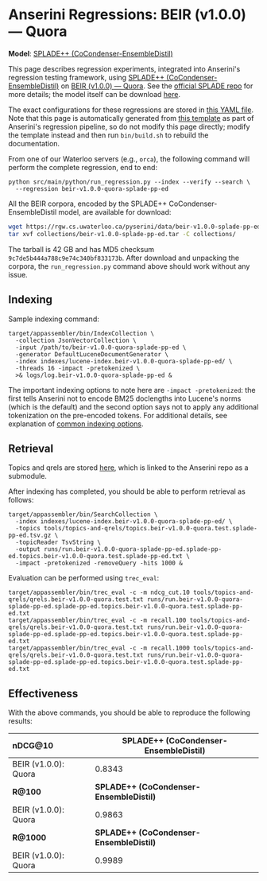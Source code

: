 # Anserini Regressions: BEIR (v1.0.0) &mdash; Quora

**Model**: [SPLADE++ (CoCondenser-EnsembleDistil)](https://arxiv.org/abs/2205.04733)

This page describes regression experiments, integrated into Anserini's regression testing framework, using [SPLADE++ (CoCondenser-EnsembleDistil)](https://arxiv.org/abs/2205.04733) on [BEIR (v1.0.0) &mdash; Quora](http://beir.ai/).
See the [official SPLADE repo](https://github.com/naver/splade) for more details; the model itself can be download [here](https://huggingface.co/naver/splade-cocondenser-ensembledistil).

The exact configurations for these regressions are stored in [this YAML file](../../src/main/resources/regression/beir-v1.0.0-quora-splade-pp-ed.yaml).
Note that this page is automatically generated from [this template](../../src/main/resources/docgen/templates/beir-v1.0.0-quora-splade-pp-ed.template) as part of Anserini's regression pipeline, so do not modify this page directly; modify the template instead and then run `bin/build.sh` to rebuild the documentation.

From one of our Waterloo servers (e.g., `orca`), the following command will perform the complete regression, end to end:

```
python src/main/python/run_regression.py --index --verify --search \
  --regression beir-v1.0.0-quora-splade-pp-ed
```

All the BEIR corpora, encoded by the SPLADE++ CoCondenser-EnsembleDistil model, are available for download:

```bash
wget https://rgw.cs.uwaterloo.ca/pyserini/data/beir-v1.0.0-splade-pp-ed.tar -P collections/
tar xvf collections/beir-v1.0.0-splade-pp-ed.tar -C collections/
```

The tarball is 42 GB and has MD5 checksum `9c7de5b444a788c9e74c340bf833173b`.
After download and unpacking the corpora, the `run_regression.py` command above should work without any issue.

## Indexing

Sample indexing command:

```
target/appassembler/bin/IndexCollection \
  -collection JsonVectorCollection \
  -input /path/to/beir-v1.0.0-quora-splade-pp-ed \
  -generator DefaultLuceneDocumentGenerator \
  -index indexes/lucene-index.beir-v1.0.0-quora-splade-pp-ed/ \
  -threads 16 -impact -pretokenized \
  >& logs/log.beir-v1.0.0-quora-splade-pp-ed &
```

The important indexing options to note here are `-impact -pretokenized`: the first tells Anserini not to encode BM25 doclengths into Lucene's norms (which is the default) and the second option says not to apply any additional tokenization on the pre-encoded tokens.
For additional details, see explanation of [common indexing options](../../docs/common-indexing-options.md).

## Retrieval

Topics and qrels are stored [here](https://github.com/castorini/anserini-tools/tree/master/topics-and-qrels), which is linked to the Anserini repo as a submodule.

After indexing has completed, you should be able to perform retrieval as follows:

```
target/appassembler/bin/SearchCollection \
  -index indexes/lucene-index.beir-v1.0.0-quora-splade-pp-ed/ \
  -topics tools/topics-and-qrels/topics.beir-v1.0.0-quora.test.splade-pp-ed.tsv.gz \
  -topicReader TsvString \
  -output runs/run.beir-v1.0.0-quora-splade-pp-ed.splade-pp-ed.topics.beir-v1.0.0-quora.test.splade-pp-ed.txt \
  -impact -pretokenized -removeQuery -hits 1000 &
```

Evaluation can be performed using `trec_eval`:

```
target/appassembler/bin/trec_eval -c -m ndcg_cut.10 tools/topics-and-qrels/qrels.beir-v1.0.0-quora.test.txt runs/run.beir-v1.0.0-quora-splade-pp-ed.splade-pp-ed.topics.beir-v1.0.0-quora.test.splade-pp-ed.txt
target/appassembler/bin/trec_eval -c -m recall.100 tools/topics-and-qrels/qrels.beir-v1.0.0-quora.test.txt runs/run.beir-v1.0.0-quora-splade-pp-ed.splade-pp-ed.topics.beir-v1.0.0-quora.test.splade-pp-ed.txt
target/appassembler/bin/trec_eval -c -m recall.1000 tools/topics-and-qrels/qrels.beir-v1.0.0-quora.test.txt runs/run.beir-v1.0.0-quora-splade-pp-ed.splade-pp-ed.topics.beir-v1.0.0-quora.test.splade-pp-ed.txt
```

## Effectiveness

With the above commands, you should be able to reproduce the following results:

| **nDCG@10**                                                                                                  | **SPLADE++ (CoCondenser-EnsembleDistil)**|
|:-------------------------------------------------------------------------------------------------------------|-----------|
| BEIR (v1.0.0): Quora                                                                                         | 0.8343    |
| **R@100**                                                                                                    | **SPLADE++ (CoCondenser-EnsembleDistil)**|
| BEIR (v1.0.0): Quora                                                                                         | 0.9863    |
| **R@1000**                                                                                                   | **SPLADE++ (CoCondenser-EnsembleDistil)**|
| BEIR (v1.0.0): Quora                                                                                         | 0.9989    |
